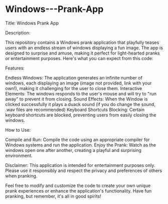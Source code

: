 # Windows---Prank-App
Title: Windows Prank App


Description:

This repository contains a Windows prank application that playfully teases users with an endless stream of windows displaying a fun image.
The app is designed to surprise and amuse, making it perfect for light-hearted pranks or entertainment purposes. 
Here's what you can expect from this code:

Features:

Endless Windows: The application generates an infinite number of windows, each displaying an image (image not provided, link with your own!), making it challenging for the user to close them.
Interactive Elements: The windows responds to the user's mouse and will try to "run away" to prevent it from closing.
Sound Effects: When the Window is clicked successfully it plays a duack sound (if you do change the sound, .wav files are recommended)
Keyboard Shortcuts Blocking: Certain keyboard shortcuts are blocked, preventing users from easily closing the windows. 


How to Use:

Compile and Run: Compile the code using an appropriate compiler for Windows systems and run the application.
Enjoy the Prank: Watch as the windows open one after another, creating a playful and surprising environment.

Disclaimer:
This application is intended for entertainment purposes only. 
Please use it responsibly and respect the privacy and preferences of others when pranking.

Feel free to modify and customize the code to create your own unique prank experiences or enhance the application's functionality.
Have fun pranking, but remember, it's all in good spirits!
